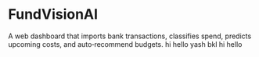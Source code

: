 # FundVisionAI
A web dashboard that imports bank transactions, classifies spend, predicts upcoming costs, and auto‑recommend budgets.
hi hello
yash bkl
hi hello


